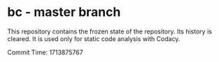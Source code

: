 # bc - master branch

This repository contains the frozen state of the repository.
Its history is cleared. It is used only for static code
analysis with Codacy.

Commit Time: 1713875767